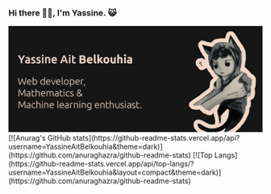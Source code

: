 ### Hi there 👋🏽, I'm Yassine. 😺

<img src="gitHub.png" alt="">
 [![Anurag's GitHub stats](https://github-readme-stats.vercel.app/api?username=YassineAitBelkouhia&theme=dark)](https://github.com/anuraghazra/github-readme-stats) 
[![Top Langs](https://github-readme-stats.vercel.app/api/top-langs/?username=YassineAitBelkouhia&layout=compact&theme=dark)](https://github.com/anuraghazra/github-readme-stats) 
